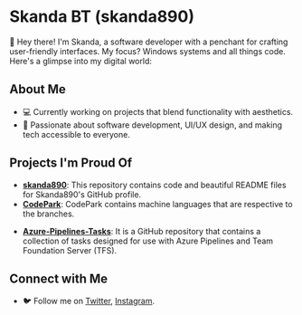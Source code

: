 <!DOCTYPE html>
<html lang="en">
<head>
    <meta charset="UTF-8">
    <meta name="viewport" content="width=device-width, initial-scale=1.0">
</head>
<body>
    <div class="container">
        <h1>Skanda BT (skanda890)</h1>
        <p>👋 Hey there! I'm Skanda, a software developer with a penchant for crafting user-friendly interfaces. My focus? Windows systems and all things code. Here's a glimpse into my digital world:</p>
        <h2>About Me</h2>
        <ul>
            <li>💻 Currently working on projects that blend functionality with aesthetics.</li>
            <li>🌟 Passionate about software development, UI/UX design, and making tech accessible to everyone.</li>
        </ul>
        <h2>Projects I'm Proud Of</h2>
        <ul>
           <li><strong><a href="https://github.com/skanda890/skanda890">skanda890</a></strong>: This repository contains code and beautiful README files for Skanda890's GitHub profile.</li>
           <li><strong><a href="https://github.com/skanda890/CodePark">CodePark</a></strong>: CodePark contains machine languages that are respective to the branches.</p></li>
           <li><strong> <a href="https://github.com/skanda890/Azure-Pipelines-Tasks">Azure-Pipelines-Tasks</a></strong>: It is a GitHub repository that contains a collection of tasks designed for use with Azure Pipelines and Team Foundation Server (TFS).  
          <!-- Placeholder for additional repositories -->
          <!-- Add more <li> elements here with other repositories -->
        </ul>
        <h2>Connect with Me</h2>
        <ul>
            <li>🐦 Follow me on <a href="https://x.com/SkandaBT2015">Twitter</a>, <a href="https://www.instagram.com/skandabt/">Instagram</a>.</li>
        </ul>
    </div>
</body>
</html>
